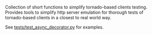 Collection of short functions to simplify tornado-based clients testing.
Provides tools to simplify http server emulation for thorough tests of
tornado-based clients in a closest to real world way.

See [tests/test_async_decorator.py](https://github.com/risboo6909/emulate_tornado_server/blob/master/tests/test_async_decorator.py) for examples.
